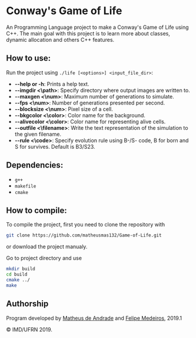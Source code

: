 # Conway's Game of Life

An Programming Language project to make a Conway's Game of Life using C++. The main goal with this project is to learn more about classes, dynamic allocation and others C++ features.

## How to use:
Run the project using `./life [<options>] <input_file_dir>`:
* **--help or -h**: Prints a help text.
* **--imgdir <\path>**: Specify directory where output images are written to.
* **--maxgen <\num>**: Maximum number of generations to simulate.
* **--fps <\num>**: Number of generations presented per second.
* **--blocksize <\num>**: Pixel size of a cell.
* **--bkgcolor <\color>**: Color name for the background.
* **--alivecolor <\color>**: Color name for representing alive cells.
* **--outfile <\filename>**: Write the text representation of the simulation to the given filename.
* **--rule <\code>**: Specify evolution rule using B-/S- code, B for born and S for survives. Default is B3/S23.

## Dependencies:
* `g++`
* `makefile`
* `cmake`

## How to compile:
To compile the project, first you need to clone the repository with

```bash
git clone https://github.com/matheusmas132/Game-of-Life.git
```

or download the project manualy.

Go to project directory and use

```bash
mkdir build
cd build
cmake ../
make
```

## Authorship
Program developed by [Matheus de Andrade](https://github.com/matheusmas132) and [Felipe Medeiros](https://github.com/felipecolares22), 2019.1

&copy; IMD/UFRN 2019.